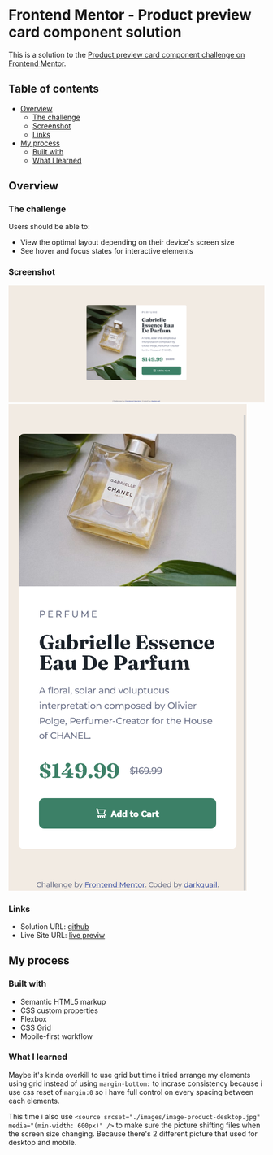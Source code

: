 # Frontend Mentor - Product preview card component solution

This is a solution to the [Product preview card component challenge on Frontend Mentor](https://www.frontendmentor.io/challenges/product-preview-card-component-GO7UmttRfa). 

## Table of contents

- [Overview](#overview)
  - [The challenge](#the-challenge)
  - [Screenshot](#screenshot)
  - [Links](#links)
- [My process](#my-process)
  - [Built with](#built-with)
  - [What I learned](#what-i-learned)

## Overview

### The challenge

Users should be able to:

- View the optimal layout depending on their device's screen size
- See hover and focus states for interactive elements

### Screenshot

![](./documentation/desktop-preview.png)
![](./documentation/mobile-preview.png)

### Links

- Solution URL: [github](https://github.com/darkquail/product-preview-card-component)
- Live Site URL: [live previw](https://darkquail.github.io/product-preview-card-component/index.html)

## My process

### Built with

- Semantic HTML5 markup
- CSS custom properties
- Flexbox
- CSS Grid
- Mobile-first workflow

### What I learned

Maybe it's kinda overkill to use grid but time i tried arrange my elements using grid instead of using `margin-bottom:` to incrase consistency because i use css reset of `margin:0` so i have full control on every spacing between each elements.

This time i also use `<source srcset="./images/image-product-desktop.jpg" media="(min-width: 600px)" />` to make sure the picture shifting files when the screen size changing. Because there's 2 different picture that used for desktop and mobile.
